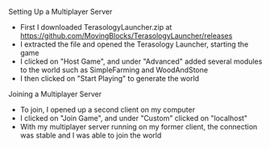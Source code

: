 Setting Up a Multiplayer Server
- First I downloaded TerasologyLauncher.zip at https://github.com/MovingBlocks/TerasologyLauncher/releases
- I extracted the file and opened the Terasology Launcher, starting the game
- I clicked on "Host Game", and under "Advanced" added several modules to the world such as SimpleFarming and WoodAndStone
- I then clicked on "Start Playing" to generate the world

Joining a Multiplayer Server
- To join, I opened up a second client on my computer
- I clicked on "Join Game", and under "Custom" clicked on "localhost"
- With my multiplayer server running on my former client, the connection was stable and I was able to join the world
